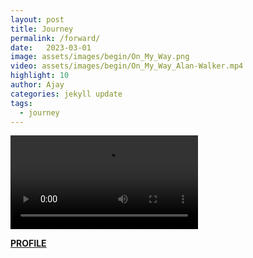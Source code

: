 ```yaml
---
layout: post
title: Journey
permalink: /forward/
date:   2023-03-01
image: assets/images/begin/On_My_Way.png
video: assets/images/begin/On_My_Way_Alan-Walker.mp4
highlight: 10
author: Ajay
categories: jekyll update
tags:
  - journey
---
```


<div>
  <video controls autoplay>
    <source width="720" height="640"
    src="{{"assets/images/begin/On_My_Way_Alan-Walker.mp4" 
    | relative_url }}">
  </video>
</div>

**[PROFILE][univprofile]**


[univprofile]: https://ajay0th.github.io/profile/